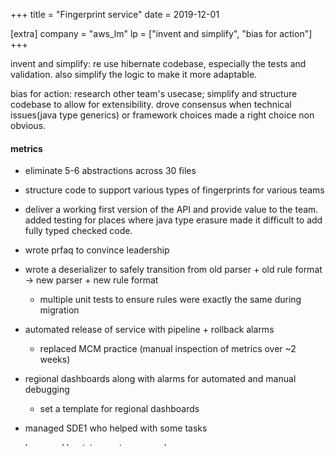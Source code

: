 +++
title = "Fingerprint service"
date = 2019-12-01

[extra]
company = "aws_lm"
lp = ["invent and simplify", "bias for action"]
+++

invent and simplify: re use hibernate codebase, especially the tests and validation. also simplify the logic to make it more adaptable.

bias for action: research other team's usecase; simplify and structure codebase to allow for extensibility. drove consensus when technical issues(java type generics) or framework choices made a right choice non obvious.

#### metrics
- eliminate 5-6 abstractions across 30 files
- structure code to support various types of fingerprints for various teams
- deliver a working first version of the API and provide value to the team. added testing for places where java type erasure made it difficult to add fully typed checked code.

- wrote prfaq to convince leadership

- wrote a deserializer to safely transition from old parser + old rule format -> new parser + new rule format
  - multiple unit tests to ensure rules were exactly the same during migration

- automated release of service with pipeline + rollback alarms
  - replaced MCM practice (manual inspection of metrics over ~2 weeks)

- regional dashboards along with alarms for automated and manual debugging
  - set a template for regional dashboards
- managed SDE1 who helped with some tasks

- learn and bootstrap out paperwork
  - unlocking team to move from substrate to prod
- unblocked self by communicating cross teams for paperwork in substrate

- provision tod workers for lm team
  - lpt managed
  - quilt pipelines

- conducted an ORR for service pre/post launch (balancing the risk of doing some task post launch)
- successfully transfered the ownership of 'rules' to sister team (8hr time difference)
  - email + meetings + ongoing support

- released under MCM
  - set team standards for not having false alarms prior to launch

#### S

#### T

#### A

#### R

